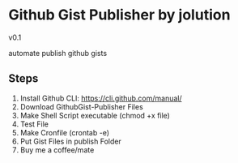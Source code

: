 # Github Gist Publisher by jolution
v0.1

automate publish github gists

## Steps
1. Install Github CLI: https://cli.github.com/manual/
2. Download GithubGist-Publisher Files
3. Make Shell Script executable (chmod +x file)
4. Test File
5. Make Cronfile (crontab -e)
6. Put Gist Files in publish Folder
7. Buy me a coffee/mate
